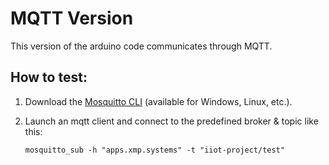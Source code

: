 # MQTT Version

This version of the arduino code communicates through MQTT.

## How to test:

1. Download the [Mosquitto CLI](https://mosquitto.org/download/) (available for Windows, Linux, etc.).

2. Launch an mqtt client and connect to the predefined broker & topic like this:

    ```
    mosquitto_sub -h "apps.xmp.systems" -t "iiot-project/test"
    ```

